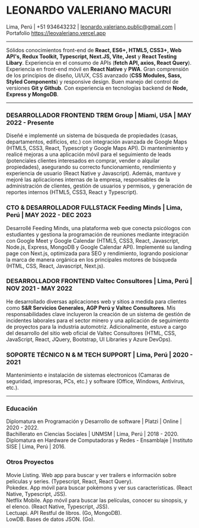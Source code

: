 # LEONARDO VALERIANO MACURI

Lima, Perú | +51 934643232 | leonardo.valeriano.public@gmail.com | Portafolio https://leovaleriano.vercel.app

---

Sólidos conocimientos front-end de **React, ES6+, HTML5, CSS3+, Web API's, Redux Toolkit, Typescript, Next.JS, Vite, Jest** y **React Testing Libary**. Experiencia en el consumo de APIs (**fetch API, axios, React Query**). Experiencia en front-end móvil en **React Native** y **PWA**. Gran comprensión de los principios de diseño, UI/UX, CSS avanzado (**CSS Modules, Sass, Styled Components**) y responsive design. Buen manejo del control de versiones **Git y Github**. Con experiencia en tecnologías backend de **Node, Express y MongoDB**.<br>

---

### **DESARROLLADOR FRONTEND** TREM Group | Miami, USA | MAY 2022 - Presente

Diseñé e implementé un sistema de búsqueda de propiedades (casas, departamentos, edificios, etc.) con integración avanzada de Google Maps (HTML5, CSS3, React, Typescript y Google Maps API). Di mantenimiento y realicé mejoras a una aplicación móvil para el seguimiento de leads (potenciales clientes interesados en comprar, vender o alquilar propiedades), asegurando su correcto funcionamiento, rendimiento y experiencia de usuario (React Native y Javascript). Además, mantuve y mejoré las aplicaciones internas de la empresa, responsables de la administración de clientes, gestión de usuarios y permisos, y generación de reportes internos (HTML5, CSS3, React y Typescript).

### **CTO & DESARROLLADOR FULLSTACK** Feeding Minds | Lima, Perú | MAY 2022 - DEC 2023

Desarrollé Feeding Minds, una plataforma web que conecta psicólogos con estudiantes y gestiona la programación de reuniones mediante integración con Google Meet y Google Calendar (HTML5, CSS3, React, Javascript, Node.js, Express, MongoDB y Google Calendar API). Implementé su landing page con Next.js, optimizada para SEO y rendimiento, logrando posicionar la marca de manera orgánica en los principales motores de búsqueda (HTML, CSS, React, Javascript, Next.js).

### **DESARROLLADOR FRONTEND** Valtec Consultores | Lima, Perú | NOV 2021 - MAY 2022

He desarrollado diversas aplicaciones web y sitios a medida para clientes como **S&R Servicios Generales, AGP Perú y Valtec Consultores**. Mis responsabilidades clave incluyeron la creación de un sistema de gestión de incidentes laborales para el sector minero y una aplicación de seguimiento de proyectos para la industria automotriz. Adicionalmente, estuve a cargo del desarrollo del sitio web oficial de Valtec Consultores (HTML, CSS, JavaScript, React, JQuery, Bootstrap, UI Libraries y Azure DevOps).

### **SOPORTE TÉCNICO** N & M TECH SUPPORT | Lima, Perú | 2020 - 2021

Mantenimiento e instalación de sistemas electronicos (Camaras de seguridad, impresoras, PCs, etc.) y software (Office, Windows, Antivirus, etc.).

---

### Educación

Diplomatura en Programación y Desarrollo de software | Platzi | Online | 2020 - 2022.<br>
Bachillerato en Ciencias Sociales | UNMSM | Lima, Perú | 2018 - 2020.<br>
Diplomatura en Hardware de Computadoras y Redes - Ensamblaje | Instituto SISE | Lima, Perú | 2016.<br>

### Otros Proyectos

Movie Listing. Web app para buscar y ver trailers e información sobre peliculas y series. (Typescript, React, React Query).<br>
Pokedex. App móvil para buscar pokémons y ver sus características. (React Native, Typescript, JSS).<br>
Netflix Mobile. App móvil para buscar las películas, conocer su sinopsis, y el elenco. (React Native, Typescript, JSS).<br>
Lectuapi. API Restful de libros. (Go, MongoDB).<br>
LowDB. Bases de datos JSON. (Go).
